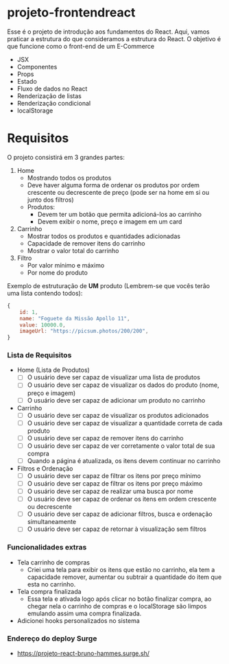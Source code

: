 # projeto-frontendreact

Esse é o projeto de introdução aos fundamentos do React. Aqui, vamos praticar a estrutura do que consideramos a estrutura do React. O objetivo é que funcione como o front-end de um E-Commerce

- JSX
- Componentes
- Props
- Estado
- Fluxo de dados no React
- Renderização de listas
- Renderização condicional
- localStorage

# Requisitos

O projeto consistirá em 3 grandes partes:

1. Home
   - Mostrando todos os produtos
   - Deve haver alguma forma de ordenar os produtos por ordem crescente ou decrescente de preço (pode ser na home em si ou junto dos filtros)
   - Produtos:
     - Devem ter um botão que permita adicioná-los ao carrinho
     - Devem exibir o nome, preço e imagem em um card
2. Carrinho
   - Mostrar todos os produtos e quantidades adicionadas
   - Capacidade de remover itens do carrinho
   - Mostrar o valor total do carrinho
3. Filtro
   - Por valor mínimo e máximo
   - Por nome do produto

Exemplo de estruturação de **UM** produto (Lembrem-se que vocês terão uma lista contendo todos):

```jsx
{
	id: 1,
	name: "Foguete da Missão Apollo 11",
	value: 10000.0,
	imageUrl: "https://picsum.photos/200/200",
}
```

### Lista de Requisitos

- Home (Lista de Produtos)
  - [ ] O usuário deve ser capaz de visualizar uma lista de produtos
  - [ ] O usuário deve ser capaz de visualizar os dados do produto (nome, preço e imagem)
  - [ ] O usuário deve ser capaz de adicionar um produto no carrinho
- Carrinho
  - [ ] O usuário deve ser capaz de visualizar os produtos adicionados
  - [ ] O usuário deve ser capaz de visualizar a quantidade correta de cada produto
  - [ ] O usuário deve ser capaz de remover itens do carrinho
  - [ ] O usuário deve ser capaz de ver corretamente o valor total de sua compra
  - [ ] Quando a página é atualizada, os itens devem continuar no carrinho
- Filtros e Ordenação
  - [ ] O usuário deve ser capaz de filtrar os itens por preço mínimo
  - [ ] O usuário deve ser capaz de filtrar os itens por preço máximo
  - [ ] O usuário deve ser capaz de realizar uma busca por nome
  - [ ] O usuário deve ser capaz de ordenar os itens em ordem crescente ou decrescente
  - [ ] O usuário deve ser capaz de adicionar filtros, busca e ordenação simultaneamente
  - [ ] O usuário deve ser capaz de retornar à visualização sem filtros

###

### Funcionalidades extras

- Tela carrinho de compras
  - Criei uma tela para exibir os itens que estão no carrinho, ela tem a capacidade
    remover, aumentar ou subtrair a quantidade do item que esta no carrinho.
- Tela compra finalizada
  - Essa tela e ativada logo após clicar no botão finalizar compra, ao chegar nela
    o carrinho de compras e o localStorage são limpos emulando assim uma compra finalizada.
- Adicionei hooks personalizados no sistema

###

### Endereço do deploy Surge

- https://projeto-react-bruno-hammes.surge.sh/
###